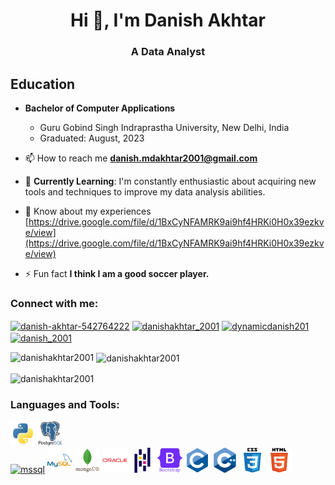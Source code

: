 <h1 align="center">Hi 👋, I'm Danish Akhtar</h1>
<h3 align="center">A Data Analyst</h3>

## Education

- **Bachelor of Computer Applications**
  - Guru Gobind Singh Indraprastha University, New Delhi, India
  - Graduated: August, 2023

- 📫 How to reach me **danish.mdakhtar2001@gmail.com**

- 🌱 **Currently Learning**: I'm constantly enthusiastic about acquiring new tools and techniques to improve my data analysis abilities.

- 📄 Know about my experiences [https://drive.google.com/file/d/1BxCyNFAMRK9ai9hf4HRKi0H0x39ezkve/view](https://drive.google.com/file/d/1BxCyNFAMRK9ai9hf4HRKi0H0x39ezkve/view)

- ⚡ Fun fact **I think I am a good soccer player.**

<h3 align="left">Connect with me:</h3>
<p align="left">
  <a href="https://linkedin.com/in/danish-akhtar-542764222" target="_blank" rel="noreferrer"><img align="center" src="https://raw.githubusercontent.com/rahuldkjain/github-profile-readme-generator/master/src/images/icons/Social/linked-in-alt.svg" alt="danish-akhtar-542764222" height="30" width="40" /></a>
  <a href="https://instagram.com/danishakhtar_2001" target="_blank" rel="noreferrer"><img align="center" src="https://raw.githubusercontent.com/rahuldkjain/github-profile-readme-generator/master/src/images/icons/Social/instagram.svg" alt="danishakhtar_2001" height="30" width="40" /></a>
  <a href="https://www.hackerrank.com/dynamicdanish201" target="_blank" rel="noreferrer"><img align="center" src="https://raw.githubusercontent.com/rahuldkjain/github-profile-readme-generator/master/src/images/icons/Social/hackerrank.svg" alt="dynamicdanish201" height="30" width="40" /></a>
  <a href="https://www.leetcode.com/danish_2001" target="_blank" rel="noreferrer"><img align="center" src="https://raw.githubusercontent.com/rahuldkjain/github-profile-readme-generator/master/src/images/icons/Social/leet-code.svg" alt="danish_2001" height="30" width="40" /></a>
</p>

<p><img align="left" src="https://github-readme-stats.vercel.app/api/top-langs?username=danishakhtar2001&show_icons=true&locale=en&layout=compact" alt="danishakhtar2001" /></p>

<p>&nbsp;<img align="center" src="https://github-readme-stats.vercel.app/api?username=danishakhtar2001&show_icons=true&locale=en" alt="danishakhtar2001" /></p>

<p><img align="center" src="https://github-readme-streak-stats.herokuapp.com/?user=danishakhtar2001&" alt="danishakhtar2001" /></p>

<h3 align="left">Languages and Tools:</h3>
<p align="left"> 
   
  <a href="https://www.python.org" target="_blank" rel="noreferrer"><img src="https://raw.githubusercontent.com/devicons/devicon/master/icons/python/python-original.svg" alt="python" width="40" height="40"/></a>
<a href="https://www.postgresql.org" target="_blank" rel="noreferrer"><img src="https://raw.githubusercontent.com/devicons/devicon/master/icons/postgresql/postgresql-original-wordmark.svg" alt="postgresql" width="40" height="40"/></a>  
  <a href="https://www.microsoft.com/en-us/sql-server" target="_blank" rel="noreferrer"><img src="https://www.svgrepo.com/show/303229/microsoft-sql-server-logo.svg" alt="mssql" width="40" height="40"/></a>
  <a href="https://www.mysql.com/" target="_blank" rel="noreferrer"><img src="https://raw.githubusercontent.com/devicons/devicon/master/icons/mysql/mysql-original-wordmark.svg" alt="mysql" width="40" height="40"/></a>
 <a href="https://www.mongodb.com/" target="_blank" rel="noreferrer"><img src="https://raw.githubusercontent.com/devicons/devicon/master/icons/mongodb/mongodb-original-wordmark.svg" alt="mongodb" width="40" height="40"/></a>
  <a href="https://www.oracle.com/" target="_blank" rel="noreferrer"><img src="https://raw.githubusercontent.com/devicons/devicon/master/icons/oracle/oracle-original.svg" alt="oracle" width="40" height="40"/></a>
  <a href="https://pandas.pydata.org/" target="_blank" rel="noreferrer"><img src="https://raw.githubusercontent.com/devicons/devicon/2ae2a900d2f041da66e950e4d48052658d850630/icons/pandas/pandas-original.svg" alt="pandas" width="40" height="40"/></a>
  <a href="https://getbootstrap.com" target="_blank" rel="noreferrer"><img src="https://raw.githubusercontent.com/devicons/devicon/master/icons/bootstrap/bootstrap-plain-wordmark.svg" alt="bootstrap" width="40" height="40"/></a>
  <a href="https://www.cprogramming.com/" target="_blank" rel="noreferrer"><img src="https://raw.githubusercontent.com/devicons/devicon/master/icons/c/c-original.svg" alt="c" width="40" height="40"/></a>
  <a href="https://www.w3schools.com/cpp/" target="_blank" rel="noreferrer"><img src="https://raw.githubusercontent.com/devicons/devicon/master/icons/cplusplus/cplusplus-original.svg" alt="cplusplus" width="40" height="40"/></a>
  <a href="https://www.w3schools.com/css/" target="_blank" rel="noreferrer"><img src="https://raw.githubusercontent.com/devicons/devicon/master/icons/css3/css3-original-wordmark.svg" alt="css3" width="40" height="40"/></a>
  <a href="https://www.w3.org/html/" target="_blank" rel="noreferrer"><img src="https://raw.githubusercontent.com/devicons/devicon/master/icons/html5/html5-original-wordmark.svg" alt="html5" width="40" height="40"/></a>
</p>
